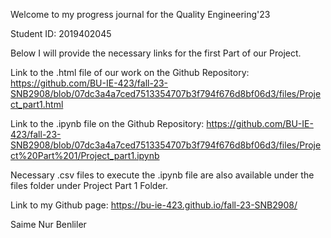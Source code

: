 Welcome to my progress journal for the Quality Engineering'23

Student ID: 2019402045

Below I will provide the necessary links for the first Part of our Project.

Link to the .html file of our work on the Github Repository: https://github.com/BU-IE-423/fall-23-SNB2908/blob/07dc3a4a7ced7513354707b3f794f676d8bf06d3/files/Project_part1.html

Link to the .ipynb file on the Github Repository: https://github.com/BU-IE-423/fall-23-SNB2908/blob/07dc3a4a7ced7513354707b3f794f676d8bf06d3/files/Project%20Part%201/Project_part1.ipynb

Necessary .csv files to execute the .ipynb file are also available under the files folder under Project Part 1 Folder.



Link to my Github page: https://bu-ie-423.github.io/fall-23-SNB2908/

Saime Nur Benliler